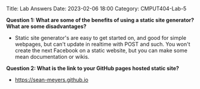 Title: Lab Answers
Date: 2023-02-06 18:00
Category: CMPUT404-Lab-5

**Question 1: What are some of the benefits of using a static site generator? What are some disadvantages?**

- Static site generator's are easy to get started on, and good for simple webpages, but can't update in realtime with POST and such. You won't create the next Facebook on a static website, but you can make some mean documentation or wikis.

**Question 2: What is the link to your GitHub pages hosted static site?**

- https://sean-meyers.github.io